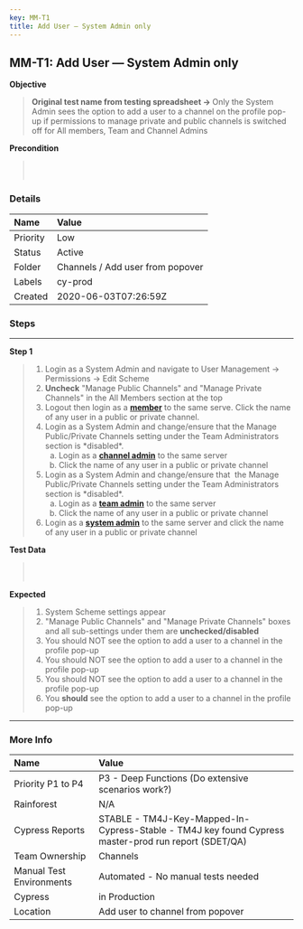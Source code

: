 ```yaml
---
key: MM-T1
title: Add User — System Admin only
---
```


## MM-T1: Add User — System Admin only

**Objective**

> <article><strong>Original test name from testing spreadsheet → </strong>Only the System Admin sees the option to add a user to a channel on the profile pop-up if permissions to manage private and public channels is switched off for All members, Team and Channel Admins</article>

**Precondition**

> <article><br><br></article>

### Details

| Name     | Value                            |
| :------- | :------------------------------- |
| Priority | Low                              |
| Status   | Active                           |
| Folder   | Channels / Add user from popover |
| Labels   | cy-prod                          |
| Created  | 2020-06-03T07:26:59Z             |

### Steps

<hr/>

**Step 1**

> <article><ol><li>Login as a System Admin and navigate to User Management → Permissions → Edit Scheme</li><li><strong>Uncheck</strong> "Manage Public Channels" and "Manage Private Channels" in the All Members section at the top</li><li>Logout then login as a <a href="https://docs.mattermost.com/help/getting-started/managing-members.html#member"><strong>member</strong></a> to the same serve. Click the name of any user in a public or private channel.</li><li>Login as a System Admin and change/ensure that the Manage Public/Private Channels setting under the Team Administrators section is *disabled*.<ol style="list-style-type: lower-alpha;"><li>Login as a <a href="https://docs.mattermost.com/help/getting-started/managing-members.html#channel-admin"><strong>channel admin</strong></a> to the same server</li><li>Click the name of any user in a public or private channel</li></ol></li><li>Login as a System Admin and change/ensure that &nbsp;the Manage Public/Private Channels setting under the Team Administrators section is *disabled*.<ol style="list-style-type: lower-alpha;"><li>Login as a <a href="https://docs.mattermost.com/help/getting-started/managing-members.html#team-admin"><strong>team</strong><strong>&nbsp;admin</strong></a> to the same server</li><li>Click the name of any user in a public or private channel</li></ol></li><li>Login as a <a href="https://docs.mattermost.com/help/getting-started/managing-members.html#system-admin"><strong>system</strong><strong>&nbsp;admin</strong></a> to the same server and click the name of any user in a public or private channel</li></ol></article>

**Test Data**

> <article><br><br></article>

**Expected**

> <article><ol><li>System Scheme settings appear</li><li>"Manage Public Channels" and "Manage Private Channels" boxes and all sub-settings under them are <strong>unchecked/disabled</strong></li><li>You should NOT see the option to add a user to a channel in the profile pop-up</li><li>You should NOT see the option to add a user to a channel in the profile pop-up</li><li>You should NOT see the option to add a user to a channel in the profile pop-up</li><li>You <strong>should</strong> see the option to add a user to a channel in the profile pop-up</li></ol></article>

<hr/>

### More Info

| Name                     | Value                                                                                                |
| :----------------------- | :--------------------------------------------------------------------------------------------------- |
| Priority P1 to P4        | P3 - Deep Functions (Do extensive scenarios work?)                                                   |
| Rainforest               | N/A                                                                                                  |
| Cypress Reports          | STABLE - TM4J-Key-Mapped-In-Cypress-Stable - TM4J key found Cypress master-prod run report (SDET/QA) |
| Team Ownership           | Channels                                                                                             |
| Manual Test Environments | Automated - No manual tests needed                                                                   |
| Cypress                  | in Production                                                                                        |
| Location                 | Add user to channel from popover                                                                     |
